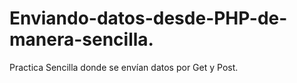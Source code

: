 # Enviando-datos-desde-PHP-de-manera-sencilla.

Practica Sencilla donde se envían datos por Get y Post. 
